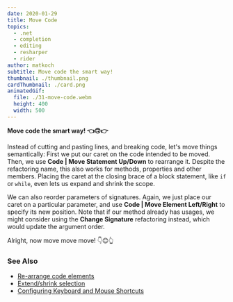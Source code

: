 ```yaml
---
date: 2020-01-29
title: Move Code
topics:
  - .net
  - completion
  - editing
  - resharper
  - rider
author: matkoch
subtitle: Move code the smart way!
thumbnail: ./thumbnail.png
cardThumbnail: ./card.png
animatedGif:
  file: ./31-move-code.webm
  height: 400
  width: 500
---
```


**Move code the smart way! 👈🙃👉**

Instead of cutting and pasting lines, and breaking code, let's move things semantically: First we put our caret on the code intended to be moved. Then, we use **Code | Move Statement Up/Down** to rearrange it. Despite the refactoring name, this also works for methods, properties and other members. Placing the caret at the closing brace of a block statement, like `if` or `while`, even lets us expand and shrink the scope.

We can also reorder parameters of signatures. Again, we just place our caret on a particular parameter, and use **Code | Move Element Left/Right** to specify its new position. Note that if our method already has usages, we might consider using the **Change Signature** refactoring instead, which would update the argument order.

Alright, now move move move! 👇😌👆

### See Also

- [Re-arrange code elements](https://www.jetbrains.com/help/resharper/Coding_Assistance__Moving_Code_Elements.html)
- [Extend/shrink selection](https://www.jetbrains.com/help/resharper/Coding_Assistance__Extend_Shrink_Selection.html)
- [Configuring Keyboard and Mouse Shortcuts](https://www.jetbrains.com/help/rider/Configuring_Keyboard_and_Mouse_Shortcuts.html#)
